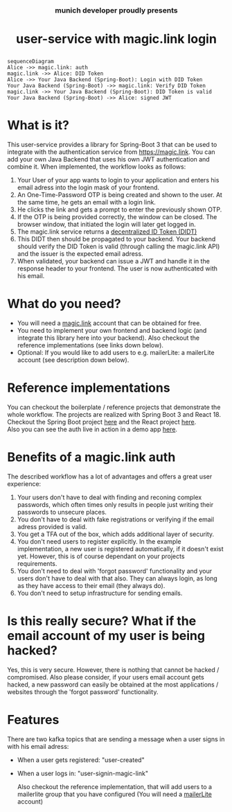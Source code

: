 ### <p align=center>munich developer proudly presents</p>
# <p align=center>user-service with magic.link login</p>

```mermaid
sequenceDiagram
Alice ->> magic.link: auth
magic.link ->> Alice: DID Token
Alice ->> Your Java Backend (Spring-Boot): Login with DID Token
Your Java Backend (Spring-Boot) ->> magic.link: Verify DID Token
magic.link ->> Your Java Backend (Spring-Boot): DID Token is valid
Your Java Backend (Spring-Boot) ->> Alice: signed JWT
```

# What is it?

This user-service provides a library for Spring-Boot 3 that can be used to integrate with the authentication service from https://magic.link.
You can add your own Java Backend that uses his own JWT authentication and combine it.
When implemented, the workflow looks as follows:

1. Your User of your app wants to login to your application and enters his email adress into the login mask of your frontend.
2. An One-Time-Password OTP is being created and shown to the user. At the same time, he gets an email with a login link.
3. He clicks the link and gets a prompt to enter the previously shown OTP.
4. If the OTP is being provided correctly, the window can be closed. The browser window, that initiated the login will later get logged in.
5. The magic.link service returns a [decentralized ID Token (DIDT)](https://magic.link/docs/dedicated/introduction/decentralized-id)
6. This DIDT then should be propagated to your backend. Your backend should verify the DID Token is valid (through calling the magic.link API) and the issuer is the expected email adress.
7. When validated, your backend can issue a JWT and handle it in the response header to your frontend. The user is now authenticated with his email.

# What do you need?

- You will need a [magic.link](https://magic.link) account that can be obtained for free.
- You need to implement your own frontend and backend logic (and integrate this library here into your backend). Also checkout the reference implementations (see links down below).
- Optional: If you would like to add users to e.g. mailerLite: a mailerLite account (see description down below).

# Reference implementations

You can checkout the boilerplate / reference projects that demonstrate the whole workflow. The projects are realized with Spring Boot 3 and React 18.
Checkout the Spring Boot project [here](https://github.com/munichdeveloper/spring-boot-magic-link) and the React project [here](https://github.com/munichdeveloper/documan-journal-react-fe/).
<br />Also you can see the auth live in action in a demo app [here](https://documan.onrender.com).

# Benefits of a magic.link auth

The described workflow has a lot of advantages and offers a great user experience:

1. Your users don't have to deal with finding and reconing complex passwords, which often times only results in people just writing their passwords to unsecure places.
2. You don't have to deal with fake registrations or verifying if the email adress provided is valid.
3. You get a TFA out of the box, which adds additional layer of security.
4. You don't need users to register explicitly. In the example implementation, a new user is registered automatically, if it doesn't exist yet. However, this is of course dependant on your projects requirements.
5. You don't need to deal with 'forgot password' functionality and your users don't have to deal with that also. They can always login, as long as they have access to their email (they always do).
6. You don't need to setup infrastructure for sending emails.

# Is this really secure? What if the email account of my user is being hacked?

Yes, this is very secure. However, there is nothing that cannot be hacked / compromised. 
Also please consider, if your users email account gets hacked, a new password can easily be obtained at the most applications / websites through the 'forgot password' functionality.

# Features

There are two kafka topics that are sending a message when a user signs in with his email adress:
- When a user gets registered: "user-created" 
- When a user logs in: "user-signin-magic-link"

  Also checkout the reference implementation, that will add users to a mailerlite group that you have configured (You will need a [mailerLite](https://mailerlite.com) account)

